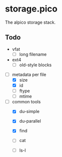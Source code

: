 # storage.pico
The alpico storage stack.


## Todo

- vfat
  - [ ] long filename
- ext4
  - [ ] old-style blocks
- [ ] metadata per file
  - [x] size
  - [x] id
  - [ ] ftype
  - [ ] mtime
- [ ] common tools
   - [x] du-simple
   - [x] du-parallel
   - [x] find
   - [ ] cat
   - [ ] ls-l
 